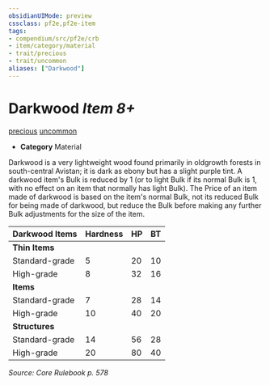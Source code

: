 ```yaml
---
obsidianUIMode: preview
cssclass: pf2e,pf2e-item
tags:
- compendium/src/pf2e/crb
- item/category/material
- trait/precious
- trait/uncommon
aliases: ["Darkwood"]
---
```

# Darkwood *Item 8+*  
[precious](../../../rules/traits/precious.md)  [uncommon](../../../rules/traits/uncommon.md)  

- **Category** Material

Darkwood is a very lightweight wood found primarily in oldgrowth forests in south-central Avistan; it is dark as ebony but has a slight purple tint. A darkwood item's Bulk is reduced by 1 (or to light Bulk if its normal Bulk is 1, with no effect on an item that normally has light Bulk). The Price of an item made of darkwood is based on the item's normal Bulk, not its reduced Bulk for being made of darkwood, but reduce the Bulk before making any further Bulk adjustments for the size of the item.

| Darkwood Items | Hardness | HP | BT |
|----------------|----------|----|----|
| **Thin Items** |  |  |  |
| Standard-grade | 5 | 20 | 10 |
| High-grade | 8 | 32 | 16 |
| **Items** |  |  |  |
| Standard-grade | 7 | 28 | 14 |
| High-grade | 10 | 40 | 20 |
| **Structures** |  |  |  |
| Standard-grade | 14 | 56 | 28 |
| High-grade | 20 | 80 | 40 |


*Source: Core Rulebook p. 578*
